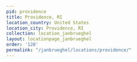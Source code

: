 ```yaml
---
pid: providence
title: Providence, RI
location_country: United States
location_city: Providence, RI
collection: location_janbrueghel
layout: locationpage_janbrueghel
order: '128'
permalink: "/janbrueghel/locations/providence/"
---
```

